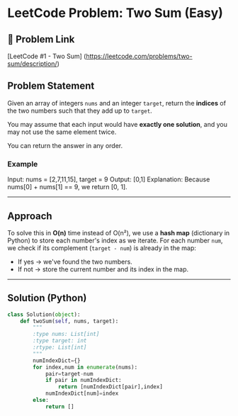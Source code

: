 # LeetCode Problem: Two Sum (Easy)

## 🔗 Problem Link
[LeetCode #1 - Two Sum] (https://leetcode.com/problems/two-sum/description/)

## Problem Statement

Given an array of integers `nums` and an integer `target`, return the **indices** of the two numbers such that they add up to `target`.

You may assume that each input would have **exactly one solution**, and you may not use the same element twice.

You can return the answer in any order.

### Example

Input: nums = [2,7,11,15], target = 9
Output: [0,1]
Explanation: Because nums[0] + nums[1] == 9, we return [0, 1].

---

##  Approach

To solve this in **O(n)** time instead of O(n²), we use a **hash map** (dictionary in Python) to store each number's index as we iterate. For each number `num`, we check if its complement (`target - num`) is already in the map:

- If yes → we've found the two numbers.
- If not → store the current number and its index in the map.

---

## Solution (Python)

```python
class Solution(object):
    def twoSum(self, nums, target):
        """
        :type nums: List[int]
        :type target: int
        :rtype: List[int]
        """
        numIndexDict={}
        for index,num in enumerate(nums):
            pair=target-num
            if pair in numIndexDict:
                return [numIndexDict[pair],index]
            numIndexDict[num]=index
        else:
            return []

